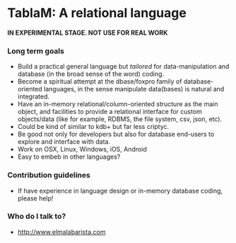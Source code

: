 # TablaM: A relational language #

**IN EXPERIMENTAL STAGE. NOT USE FOR REAL WORK**

### Long term goals ###

* Build a practical general language but *tailored* for data-manipulation and database (in the broad sense of the word) coding.
* Become a spiritual attempt at the dbase/foxpro family of database-oriented languages, in the sense manipulate data(bases) is natural and integrated.
* Have an in-memory relational/column-oriented structure as the main object, and facilities to provide a relational interface for custom objects/data 
  (like for example, RDBMS, the file system, csv, json, etc).
* Could be kind of similar to kdb+ but far less criptyc.
* Be good not only for developers but also for database end-users to explore and interface with data.
* Work on OSX, Linux, Windows, iOS, Android
* Easy to embeb in other languages?

### Contribution guidelines ###

* If have experience in language design or in-memory database coding, please help!

### Who do I talk to? ###

* http://www.elmalabarista.com